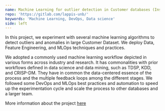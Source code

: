 ```yaml
---
name: Machine Learning for outlier detection in Customer databases (Instituto Eldorado/Dell)
repo: 'https://gitlab.com/lappis-unb/'
keywords: 'Machine Learning, DevOps, Data science'
side: left
---
```


In this project, we experiment with several machine learning algorithms to detect outliers and anomalies in large Customer Dataset. We deploy Data, Feature Engineering, and MLOps techniques and practices. 

We adopted a commonly used machine learning workflow depicted in various forms across industry and research. It has commonalities with prior workflows defined in data science and data mining, such as TDSP, KDD, and CRISP-DM. They have in common the data-centered essence of the process and the multiple feedback loops among the different stages. We followed some DevOps and MLOps best practices and automation to speed up the experimentation cycle and scale the process to other databases and a larger team. 

More information about the project [here](carlarocha.org)